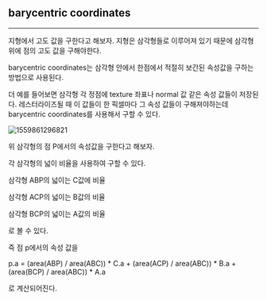 ## barycentric coordinates

-------------



지형에서 고도 값을 구한다고 해보자. 지형은 삼각형들로 이루어져 있기 때문에 삼각형 위에 점의 고도 값을 구해야한다.

barycentric coordinates는 삼각형 안에서 한점에서 적절히 보간된 속성값을 구하는 방법으로 사용된다.

더 예를 들어보면 삼각형 각 정점에 texture 좌표나 normal 값 같은 속성 값들이 저장된다. 레스터라이즈될 때 이 값들이 한 픽셀마다 그 속성 값들이 구해져야하는데 barycentric coordinates를 사용해서 구할 수 있다.



![1559861296821](C:\Users\swkim\AppData\Roaming\Typora\typora-user-images\1559861296821.png)

위 삼각형의 점 P에서의 속성값을 구한다고 해보자.

각 삼각형의 넓이 비율을 사용하여 구할 수 있다.

삼각형 ABP의 넓이는 C값에 비율

삼각형 ACP의 넓이는 B값의 비율

삼각형 BCP의 넓이는 A값의 비율

로 볼 수 있다.



즉 점 p에서의 속성 값을 

p.a = (area(ABP) / area(ABC)) * C.a  + (area(ACP) / area(ABC)) * B.a + (area(BCP) / area(ABC)) * A.a

로 계산되어진다.